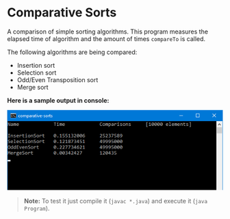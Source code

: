 # Comparative Sorts

A comparison of simple sorting algorithms. This program measures the elapsed time of algorithm and the amount of times `compareTo` is called.

The following algorithms are being compared:

* Insertion sort
* Selection sort
* Odd/Even Transposition sort
* Merge sort

**Here is a sample output in console:**

![sample console output](assets/sampleOutput.png)

> **Note:** To test it just compile it (`javac *.java`) and execute it (`java Program`).
